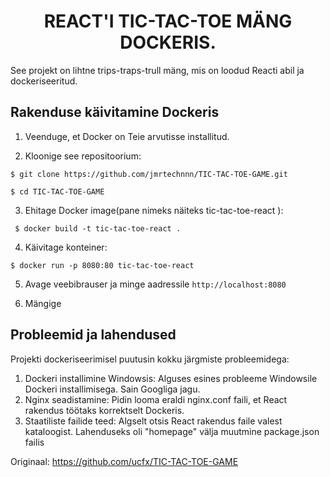 <h1 align="center">REACT'I TIC-TAC-TOE MÄNG DOCKERIS.</h1>

See projekt on lihtne trips-traps-trull mäng, mis on loodud Reacti abil ja dockeriseeritud.

## Rakenduse käivitamine Dockeris

1. Veenduge, et Docker on Teie arvutisse installitud.

2. Kloonige see repositoorium:

 `$ git clone https://github.com/jmrtechnnn/TIC-TAC-TOE-GAME.git`

` $ cd TIC-TAC-TOE-GAME `

3. Ehitage Docker image(pane nimeks näiteks tic-tac-toe-react ):

` $ docker build -t tic-tac-toe-react .`

4. Käivitage konteiner:

` $ docker run -p 8080:80 tic-tac-toe-react `

5. Avage veebibrauser ja minge aadressile `http://localhost:8080`

6. Mängige

## Probleemid ja lahendused
Projekti dockeriseerimisel puutusin kokku järgmiste probleemidega:
1. Dockeri installimine Windowsis: Alguses esines probleeme Windowsile Dockeri 
installimisega. Sain Googliga jagu.
2. Nginx seadistamine: Pidin looma eraldi nginx.conf faili, et React rakendus töötaks 
korrektselt Dockeris.
3. Staatiliste failide teed: Algselt otsis React rakendus faile valest kataloogist. 
Lahenduseks oli "homepage" välja muutmine package.json failis

Originaal: https://github.com/ucfx/TIC-TAC-TOE-GAME

